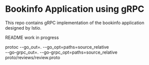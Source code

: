 # Bookinfo Application using gRPC

This repo contains gRPC implementation of the bookinfo application designed by Istio. 

README work in progress


protoc --go_out=. --go_opt=paths=source_relative \
    --go-grpc_out=. --go-grpc_opt=paths=source_relative \
    proto/reviews/review.proto 